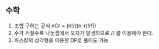 수학
-
1. 조합 구하는 공식 nCr = (n!/((n-r)!r!))
2. 수가 커질수록 나눗셈에서 오차가 발생하므로 // 를 이용해야 한다.
3. 파스칼의 삼각형을 이용한 DP로 풀이도 가능